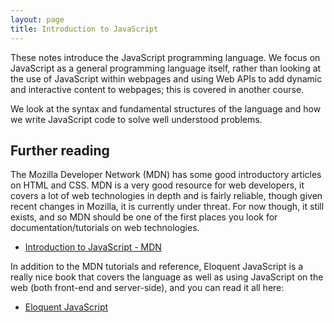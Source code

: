 ```yaml
---
layout: page
title: Introduction to JavaScript
---
```


These notes introduce the JavaScript programming language. We focus on JavaScript as a general programming language itself, rather than looking at the use of JavaScript within webpages and using Web APIs to add dynamic and interactive content to webpages; this is covered in another course.

We look at the syntax and fundamental structures of the language and how we write JavaScript code to solve well understood problems.

## Further reading

The Mozilla Developer Network (MDN) has some good introductory articles on HTML and CSS. MDN is a very good resource for web developers, it covers a lot of web technologies in depth and is fairly reliable, though given recent changes in Mozilla, it is currently under threat. For now though, it still exists, and so MDN should be one of the first places you look for documentation/tutorials on web technologies.

-   [Introduction to JavaScript - MDN](https://developer.mozilla.org/en-US/docs/Web/JavaScript)

In addition to the MDN tutorials and reference, Eloquent JavaScript is a really nice book that covers the language as well as using JavaScript on the web (both front-end and server-side), and you can read it all here:

-   [Eloquent JavaScript](https://eloquentjavascript.net/)
